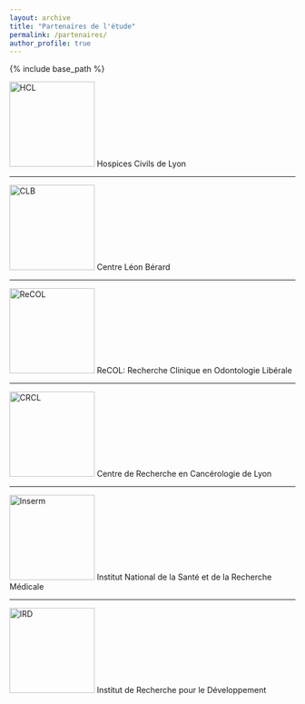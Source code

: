 ```yaml
---
layout: archive
title: "Partenaires de l'étude"
permalink: /partenaires/
author_profile: true
---
```


{% include base_path %}

<a href="https://www.chu-lyon.fr/"><img alt="HCL" src="http://etude-demo.github.io/images/Logo+HCL+trait_2995-bleu.jpg" width="150"></a>
Hospices Civils de Lyon

---

<a href="https://www.centreleonberard.fr/"><img alt="CLB" src="http://etude-demo.github.io/images/logo-clb_mise-en-avant-1.png" width="150"></a>
Centre Léon Bérard

---

<a href="https://www.recol.fr/"><img alt="ReCOL" src="http://etude-demo.github.io/images/logo-recol-500.png" width="150"></a>
ReCOL: Recherche Clinique en Odontologie Libérale

---

<a href="https://www.crcl.fr/"><img alt="CRCL" src="http://etude-demo.github.io/images/Logo_CRCL_FR_CMJN.png" width="150"></a>
Centre de Recherche en Cancérologie de Lyon

---

<a href="https://www.inserm.fr/"><img alt="Inserm" src="http://etude-demo.github.io/images/inserm.png" width="150"></a>
Institut National de la Santé et de la Recherche Médicale

---

<a href="https://www.ird.fr/"><img alt="IRD" src="http://etude-demo.github.io/images/logo-ird.jpg" width="150"></a>
Institut de Recherche pour le Développement
